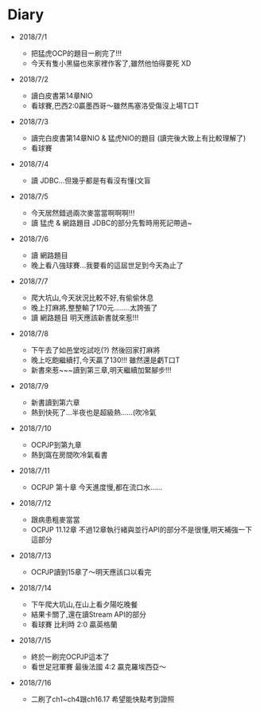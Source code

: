 # Diary

* 2018/7/1
  * 把猛虎OCP的題目一刷完了!!!
  * 今天有隻小黑貓也來家裡作客了,雖然他怕得要死 XD

* 2018/7/2
  * 讀白皮書第14章NIO
  * 看球賽,巴西2:0贏墨西哥～雖然馬塞洛受傷沒上場T口T

* 2018/7/3
  * 讀完白皮書第14章NIO & 猛虎NIO的題目 (讀完後大致上有比較理解了)
  * 看球賽

* 2018/7/4
  * 讀 JDBC...但幾乎都是有看沒有懂(文盲

* 2018/7/5
  * 今天居然錯過兩次麥當當啊啊啊!!!
  * 讀 猛虎 & 網路題目 JDBC的部分先暫時用死記帶過~

* 2018/7/6
  * 讀 網路題目
  * 晚上看八強球賽...我要看的這屆世足到今天為止了

* 2018/7/7
  * 爬大坑山,今天狀況比較不好,有偷偷休息
  * 晚上打麻將,整整輸了170元........太誇張了
  * 讀 網路題目 明天應該新書就來惹!!!

* 2018/7/8
  * 下午去了如邑堂吃試吃(?) 然後回家打麻將
  * 晚上吃飽繼續打,今天贏了130!!! 雖然還是虧T口T
  * 新書來惹~~~讀到第三章,明天繼續加緊腳步!!!

* 2018/7/9
  * 新書讀到第六章
  * 熱到快死了...半夜也是超級熱......(吹冷氣

* 2018/7/10
  * OCPJP到第九章
  * 熱到窩在房間吹冷氣看書

* 2018/7/11
  * OCPJP 第十章 今天進度慢,都在流口水......

* 2018/7/12
  * 跟病患粗麥當當
  * OCPJP 11.12章 不過12章執行緒與並行API的部分不是很懂,明天補強一下這部分

* 2018/7/13
  * OCPJP讀到15章了～明天應該口以看完

* 2018/7/14
  * 下午爬大坑山,在山上看夕陽吃晚餐
  * 結果卡關了,還在讀Stream API的部分
  * 看球賽 比利時 2:0 贏英格蘭

* 2018/7/15
  * 終於一刷完OCPJP這本了
  * 看世足冠軍賽 最後法國 4:2 贏克羅埃西亞～

* 2018/7/16
  * 二刷了ch1~ch4跟ch16.17 希望能快點考到證照
